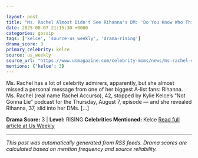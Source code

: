 ```yaml
---

layout: post
title: "Ms. Rachel Almost Didn't See Rihanna's DM: 'Do You Know Who This Is?"""
date: 2025-08-07 21:15:30 +0000
categories: gossip
tags: ['kelce', 'source-us_weekly', 'drama-rising']
drama_score: 3
primary_celebrity: kelce
source: us_weekly
source_url: "https://www.usmagazine.com/celebrity-moms/news/ms-rachel-shares-surprising-dm-from-rihanna/"""
mentions: {'kelce': 3}
---
```


Ms. Rachel has a lot of celebrity admirers, apparently, but she almost missed a personal message from one of her biggest A-list fans: Rihanna. Ms. Rachel (real name Rachel Accurso), 42, stopped by Kylie Kelce’s “Not Gonna Lie” podcast for the Thursday, August 7, episode — and she revealed Rihanna, 37, slid into her DMs. […]

**Drama Score:** 3 | **Level:** RISING **Celebrities Mentioned:** Kelce [Read full article at Us Weekly](https://www.usmagazine.com/celebrity-moms/news/ms-rachel-shares-surprising-dm-from-rihanna/)

---

*This post was automatically generated from RSS feeds. Drama scores are calculated based on mention frequency and source reliability.*